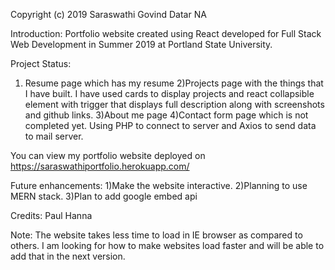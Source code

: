 Copyright (c) 2019 Saraswathi Govind Datar NA

Introduction: Portfolio website created using React developed for Full Stack Web Development in Summer 2019 at Portland State University.

Project Status:
1) Resume page which has my resume
2)Projects page with the things that I have built. I have used cards to display projects and react collapsible element with trigger that displays full description along with screenshots and github links.
3)About me page 
4)Contact form page which is not completed yet. Using PHP to connect to server and Axios to send data to mail server.

You can view my portfolio website deployed on https://saraswathiportfolio.herokuapp.com/

Future enhancements:
1)Make the website interactive.
2)Planning to use MERN stack.
3)Plan to add google embed api

Credits: Paul Hanna

Note: The website takes less time to load in IE browser as compared to others. I am looking for how to make websites load faster and will be able to add that in the next version.
